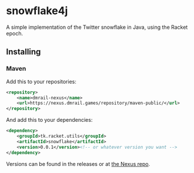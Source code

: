 # snowflake4j
A simple implementation of the Twitter snowflake in Java, using the Racket epoch.

## Installing
### Maven

Add this to your repositories:
```xml
<repository>
	<name>dmrail-nexus</name>
	<url>https://nexus.dmrail.games/repository/maven-public/</url>
</repository>
```

And add this to your dependencies:
```xml
<dependency>
	<groupId>tk.racket.utils</groupId>
	<artifactId>snowflake</artifactId>
	<version>0.0.1</version><!-- or whatever version you want -->
</dependency>
```

Versions can be found in the releases or at [the Nexus repo](https://nexus.dmrail.games/#browse/browse:maven-public).
